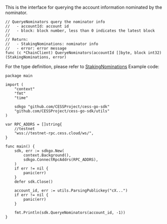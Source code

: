 This is the interface for querying the account information nominated by the nominator.

```golang
// QueryeNominators query the nominator info
//   - accountId: account id
//   - block: block number, less than 0 indicates the latest block
//
// Return:
//   - StakingNominations: nominator info
//   - error: error message
func (c *ChainClient) QueryeNominators(accountId []byte, block int32) (StakingNominations, error)
```
For the type definition, please refer to [StakingNominations](../chain_type.md#StakingNominations)
Example code:
```golang
package main

import (
    "context"
    "fmt"
    "time"

    sdkgo "github.com/CESSProject/cess-go-sdk"
    "github.com/CESSProject/cess-go-sdk/utils"
)

var RPC_ADDRS = []string{
    //testnet
    "wss://testnet-rpc.cess.cloud/ws/",
}

func main() {
    sdk, err := sdkgo.New(
        context.Background(),
        sdkgo.ConnectRpcAddrs(RPC_ADDRS),
    )
    if err != nil {
        panic(err)
    }
    defer sdk.Close()

    account_id, err := utils.ParsingPublickey("cX...")
    if err != nil {
        panic(err)
    }

    fmt.Println(sdk.QueryeNominators(account_id, -1))
}
```